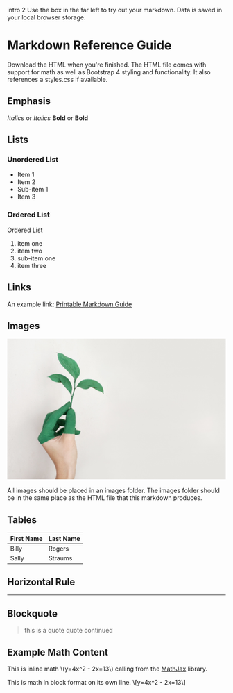 intro 2 Use the box in the far left to try out your markdown. Data is saved in your local browser storage.

# Markdown Reference Guide
Download the HTML when you're finished.  The HTML file comes with support for math as well as Bootstrap 4 styling and functionality.  It also references a styles.css if available. 

## Emphasis
*Italics* or _Italics_
**Bold** or __Bold__

## Lists
### Unordered List
* Item 1
* Item 2
 * Sub-item 1
* Item 3

### Ordered List
Ordered List
1. item one
2. item two
 1. sub-item one
3. item three

## Links

An example link: [Printable Markdown Guide](./reference.html)

## Images

![alternate text goes here](./images/sample.jpg)

All images should be placed in an images folder.  The images folder should be in the same place as the HTML file that this markdown produces.

## Tables

First Name | Last Name
-|-
Billy | Rogers
Sally | Straums 

## Horizontal Rule
***

## Blockquote
> this is a quote
> quote continued

## Example Math Content

This is inline math \\(y=4x^2 - 2x=13\\) calling from the [MathJax](www.mathjax.org/) library.

This is math in block format on its own line. \\[y=4x^2 - 2x=13\\] 


